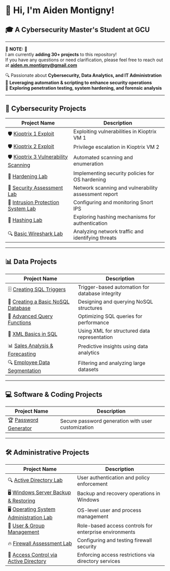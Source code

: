 # 👋 **Hi, I'm Aiden Montigny!**  
## 🎓 **A Cybersecurity Master's Student at GCU**  

---

🚨 **NOTE:** 🚨  
I am currently **adding 30+ projects** to this repository!  
If you have any questions or need clarification, please feel free to reach out at **aiden.m.montigny@gmail.com**



🔍 Passionate about **Cybersecurity, Data Analytics, and IT Administration**  
🚀 **Leveraging automation & scripting to enhance security operations**  
📌 **Exploring penetration testing, system hardening, and forensic analysis**  

---

## 🔐 **Cybersecurity Projects**  

| **Project Name** | **Description** |
|----------------|----------------|
| 🛡️ [Kioptrix 1 Exploit](https://github.com/AidenMontigny/Kioptrix-1-Exploit) | Exploiting vulnerabilities in Kioptrix VM 1 |
| 🛡️ [Kioptrix 2 Exploit](https://github.com/AidenMontigny/Kioptrix-2-Exploit) | Privilege escalation in Kioptrix VM 2 |
| 🛡️ [Kioptrix 3 Vulnerability Scanning](https://github.com/AidenMontigny/Kioptrix-3-Vulnerability-Scanning) | Automated scanning and enumeration |
| 🔐 [Hardening Lab](https://github.com/AidenMontigny/Hardening-Lab) | Implementing security policies for OS hardening |
| 🔐 [Security Assessment Lab](https://github.com/AidenMontigny/Security-Assessment-Lab) | Network scanning and vulnerability assessment report |
| 🔐 [Intrusion Protection System Lab](https://github.com/AidenMontigny/Intrusion-Protection-System-Lab) |Configuring and monitoring Snort IPS |
| 🔑 [Hashing Lab](https://github.com/AidenMontigny/Hashing-Lab) | Exploring hashing mechanisms for authentication |
| 🔍 [Basic Wireshark Lab](https://github.com/AidenMontigny/Basic-Wireshark-Lab) | Analyzing network traffic and identifying threats |

---

## 📊 **Data Projects**  

| **Project Name** | **Description** |
|----------------|----------------|
| 🗄️ [Creating SQL Triggers](https://github.com/AidenMontigny/creating-sql-triggers) | Trigger-based automation for database integrity |
| 💾 [Creating a Basic NoSQL Database](https://github.com/AidenMontigny/creating-a-basic-nosql-database) | Designing and querying NoSQL structures |
| 🔎 [Advanced Query Functions](https://github.com/AidenMontigny/Advanced-Query-Functions-and-Controlled-Data-Handling) | Optimizing SQL queries for performance |
| 📜 [XML Basics in SQL](https://github.com/AidenMontigny/XML-Basics-in-SQL) | Using XML for structured data representation |
| 📊 [Sales Analysis & Forecasting](https://github.com/AidenMontigny/Sales-Analysis-and-Forecasting) | Predictive insights using data analytics |
| 🔍 [Employee Data Segmentation](https://github.com/AidenMontigny/Employee-Data-Segmentation-and-Analysis-System) | Filtering and analyzing large datasets |

---

## 💻 **Software & Coding Projects**  

| **Project Name** | **Description** |
|----------------|----------------|
| 🏆 [Password Generator](https://github.com/AidenMontigny/Password-Generator) | Secure password generation with user customization |

---

## 🛠️ **Administrative Projects**  

| **Project Name** | **Description** |
|----------------|----------------|
| 🔍 [Active Directory Lab](https://github.com/AidenMontigny/Active-Directory-Lab) | User authentication and policy enforcement |
| 🖥️ [Windows Server Backup & Restoring](https://github.com/AidenMontigny/Windows-Server-Backup-and-Restoring) | Backup and recovery operations in Windows |
| 🖥️ [Operating System Administration Lab](https://github.com/AidenMontigny/Operating-System-Administration-Lab) | OS-level user and process management |
| 🔐 [User & Group Management](https://github.com/AidenMontigny/User-and-Group-Management) | Role-based access controls for enterprise environments |
| 🔥 [Firewall Assessment Lab](https://github.com/AidenMontigny/Access-Control-Firewall-Assessment-Lab) | Configuring and testing firewall security |
| 🔑 [Access Control via Active Directory](https://github.com/AidenMontigny/Access-Control-via-Active-Directory-Lab) | Enforcing access restrictions via directory services |


